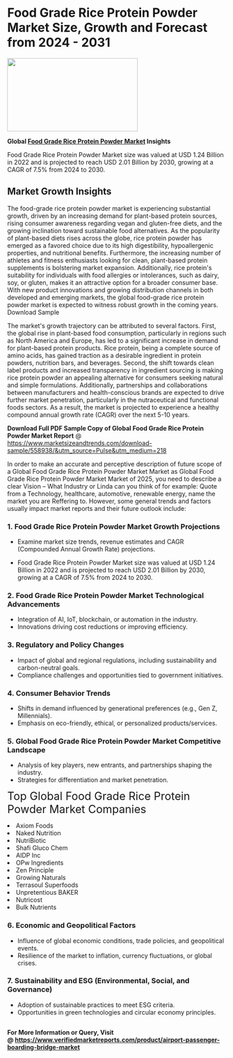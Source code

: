 <H1>Food Grade Rice Protein Powder Market Size, Growth and Forecast from 2024 - 2031</H1><img class="aligncenter size-medium wp-image-584254" src="https://thirdeyenews.in/wp-content/uploads/2024/09/Global-Market-Research-300x168.jpeg" alt="" width="300" height="168" /><p><strong>Global&nbsp;<a href="https://www.marketsizeandtrends.com/download-sample/558938/&amp;utm_source=Pulse&amp;utm_medium=218">Food Grade Rice Protein Powder Market</a> Insights</strong></p><p>Food Grade Rice Protein Powder Market size was valued at USD 1.24 Billion in 2022 and is projected to reach USD 2.01 Billion by 2030, growing at a CAGR of 7.5% from 2024 to 2030.</p><p><h2>Market Growth Insights</h2> <p>The food-grade rice protein powder market is experiencing substantial growth, driven by an increasing demand for plant-based protein sources, rising consumer awareness regarding vegan and gluten-free diets, and the growing inclination toward sustainable food alternatives. As the popularity of plant-based diets rises across the globe, rice protein powder has emerged as a favored choice due to its high digestibility, hypoallergenic properties, and nutritional benefits. Furthermore, the increasing number of athletes and fitness enthusiasts looking for clean, plant-based protein supplements is bolstering market expansion. Additionally, rice protein's suitability for individuals with food allergies or intolerances, such as dairy, soy, or gluten, makes it an attractive option for a broader consumer base. With new product innovations and growing distribution channels in both developed and emerging markets, the global food-grade rice protein powder market is expected to witness robust growth in the coming years. Download Sample</p> <p>The market's growth trajectory can be attributed to several factors. First, the global rise in plant-based food consumption, particularly in regions such as North America and Europe, has led to a significant increase in demand for plant-based protein products. Rice protein, being a complete source of amino acids, has gained traction as a desirable ingredient in protein powders, nutrition bars, and beverages. Second, the shift towards clean label products and increased transparency in ingredient sourcing is making rice protein powder an appealing alternative for consumers seeking natural and simple formulations. Additionally, partnerships and collaborations between manufacturers and health-conscious brands are expected to drive further market penetration, particularly in the nutraceutical and functional foods sectors. As a result, the market is projected to experience a healthy compound annual growth rate (CAGR) over the next 5-10 years. </p><p><span class=""><strong>Download Full PDF Sample Copy of Global Food Grade Rice Protein Powder Market Report</strong> @ <a href="https://www.marketsizeandtrends.com/download-sample/558938/&amp;utm_source=Pulse&amp;utm_medium=218" target="_blank">https://www.marketsizeandtrends.com/download-sample/558938/&amp;utm_source=Pulse&amp;utm_medium=218</a></span></p><p>In order to make an accurate and perceptive description of future scope of a Global&nbsp;Food Grade Rice Protein Powder Market Market as Global&nbsp;Food Grade Rice Protein Powder Market Market of 2025, you need to describe a clear Vision &ndash; What Industry or Linda can you think of for example: Quote from a Technology, healthcare, automotive, renewable energy, name the market you are Reffering to. However, some general trends and factors usually impact market reports and their future outlook include:</p><h3>1.&nbsp;<strong>Food Grade Rice Protein Powder Market Growth Projections</strong></h3><ul><li>Examine market size trends, revenue estimates and CAGR (Compounded Annual Growth Rate) projections.</li><li><p>Food Grade Rice Protein Powder Market size was valued at USD 1.24 Billion in 2022 and is projected to reach USD 2.01 Billion by 2030, growing at a CAGR of 7.5% from 2024 to 2030.</p></li></ul><h3>2.&nbsp;<strong>Food Grade Rice Protein Powder Market Technological Advancements</strong></h3><ul><li>Integration of AI, IoT, blockchain, or automation in the industry.</li><li>Innovations driving cost reductions or improving efficiency.</li></ul><h3>3.&nbsp;<strong>Regulatory and Policy Changes</strong></h3><ul><li>Impact of global and regional regulations, including sustainability and carbon-neutral goals.</li><li>Compliance challenges and opportunities tied to government initiatives.</li></ul><h3>4.&nbsp;<strong>Consumer Behavior Trends</strong></h3><ul><li>Shifts in demand influenced by generational preferences (e.g., Gen Z, Millennials).</li><li>Emphasis on eco-friendly, ethical, or personalized products/services.</li></ul><h3>5.&nbsp;<strong>Global Food Grade Rice Protein Powder Market Competitive Landscape</strong></h3><ul><li>Analysis of key players, new entrants, and partnerships shaping the industry.</li><li>Strategies for differentiation and market penetration.</li></ul><p data-pm-slice="1 1 []"><span style="color: inherit; font-family: inherit; font-size: 25px;">Top Global Food Grade Rice Protein Powder Market Companies</span></p><div class="" data-test-id=""><p><li>Axiom Foods</li><li> Naked Nutrition</li><li> NutriBiotic</li><li> Shafi Gluco Chem</li><li> AIDP Inc</li><li> OPw Ingredients</li><li> Zen Principle</li><li> Growing Naturals</li><li> Terrasoul Superfoods</li><li> Unpretentious BAKER</li><li> Nutricost</li><li> Bulk Nutrients</li></p></div><h3>6.&nbsp;<strong>Economic and Geopolitical Factors</strong></h3><ul><li>Influence of global economic conditions, trade policies, and geopolitical events.</li><li>Resilience of the market to inflation, currency fluctuations, or global crises.</li></ul><h3>7.&nbsp;<strong>Sustainability and ESG (Environmental, Social, and Governance)</strong></h3><ul><li>Adoption of sustainable practices to meet ESG criteria.</li><li>Opportunities in green technologies and circular economy principles.</li></ul><h2><strong style="font-size: 14px;">For More Information or Query, Visit @&nbsp;</strong><a style="background-color: #ffffff; font-size: 14px;" href="https://www.marketsizeandtrends.com/report/food-grade-rice-protein-powder-market/" target="_blank">https://www.verifiedmarketreports.com/product/airport-passenger-boarding-bridge-market</a></h2>
